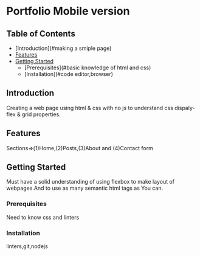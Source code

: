 # Portfolio Mobile version

## Table of Contents
- [Introduction](#making a smiple page)
- [Features](#toolbar,#hero-section)
- [Getting Started](#getting-started)
  - [Prerequisites](#basic knowledge of html and css)
  - [Installation](#code editor,browser)

## Introduction
Creating a web page using html & css with no js to understand css dispaly-flex & grid properties.


## Features
Sections=>(1)Home,(2)Posts,(3)About and (4)Contact form

## Getting Started

Must have a solid understanding of using flexbox to make layout of webpages.And to use as many semantic html tags as You can.

### Prerequisites
Need to know css and linters

### Installation
linters,git,nodejs

